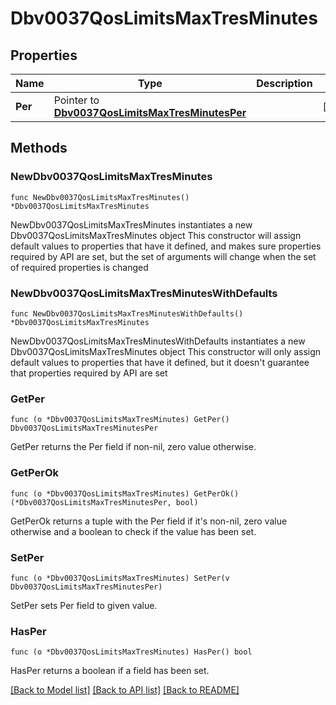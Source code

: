# Dbv0037QosLimitsMaxTresMinutes

## Properties

Name | Type | Description | Notes
------------ | ------------- | ------------- | -------------
**Per** | Pointer to [**Dbv0037QosLimitsMaxTresMinutesPer**](Dbv0037QosLimitsMaxTresMinutesPer.md) |  | [optional] 

## Methods

### NewDbv0037QosLimitsMaxTresMinutes

`func NewDbv0037QosLimitsMaxTresMinutes() *Dbv0037QosLimitsMaxTresMinutes`

NewDbv0037QosLimitsMaxTresMinutes instantiates a new Dbv0037QosLimitsMaxTresMinutes object
This constructor will assign default values to properties that have it defined,
and makes sure properties required by API are set, but the set of arguments
will change when the set of required properties is changed

### NewDbv0037QosLimitsMaxTresMinutesWithDefaults

`func NewDbv0037QosLimitsMaxTresMinutesWithDefaults() *Dbv0037QosLimitsMaxTresMinutes`

NewDbv0037QosLimitsMaxTresMinutesWithDefaults instantiates a new Dbv0037QosLimitsMaxTresMinutes object
This constructor will only assign default values to properties that have it defined,
but it doesn't guarantee that properties required by API are set

### GetPer

`func (o *Dbv0037QosLimitsMaxTresMinutes) GetPer() Dbv0037QosLimitsMaxTresMinutesPer`

GetPer returns the Per field if non-nil, zero value otherwise.

### GetPerOk

`func (o *Dbv0037QosLimitsMaxTresMinutes) GetPerOk() (*Dbv0037QosLimitsMaxTresMinutesPer, bool)`

GetPerOk returns a tuple with the Per field if it's non-nil, zero value otherwise
and a boolean to check if the value has been set.

### SetPer

`func (o *Dbv0037QosLimitsMaxTresMinutes) SetPer(v Dbv0037QosLimitsMaxTresMinutesPer)`

SetPer sets Per field to given value.

### HasPer

`func (o *Dbv0037QosLimitsMaxTresMinutes) HasPer() bool`

HasPer returns a boolean if a field has been set.


[[Back to Model list]](../README.md#documentation-for-models) [[Back to API list]](../README.md#documentation-for-api-endpoints) [[Back to README]](../README.md)


